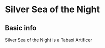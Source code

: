 Silver Sea of the Night
========================

## Basic info
Silver Sea of the Night is a Tabaxi Artificer
